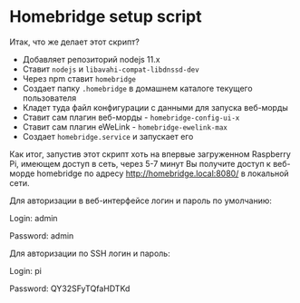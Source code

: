 # Homebridge setup script

Итак, что же делает этот скрипт?

* Добавляет репозиторий nodejs 11.x
* Ставит `nodejs` и `libavahi-compat-libdnssd-dev`
* Через npm ставит `homebridge`
* Создает папку `.homebridge` в домашнем каталоге текущего пользователя
* Кладет туда файл конфигурации с данными для запуска веб-морды
* Ставит сам плагин веб-морды - `homebridge-config-ui-x`
* Ставит сам плагин eWeLink - `homebridge-ewelink-max`
* Создает `homebridge.service` и запускает его

Как итог, запустив этот скрипт хоть на впервые загруженном Raspberry Pi, имеющем доступ в сеть, через 5-7 минут Вы получите доступ к веб-морде homebridge по адресу http://homebridge.local:8080/ в локальной сети.

Для авторизации в веб-интерфейсе логин и пароль по умолчанию:

Login: admin

Password: admin

Для авторизации  по SSH логин и пароль:

Login: pi

Password: QY32SFyTQfaHDTKd
